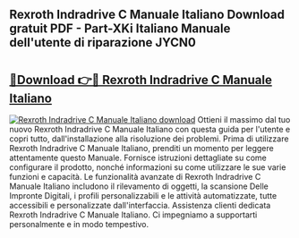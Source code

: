 ## Rexroth Indradrive C Manuale Italiano Download gratuit PDF - Part-XKi Italiano Manuale dell'utente di riparazione JYCN0

# <h2><a href="http://dfgd5f.blite.top/?on=Rexroth+Indradrive+C+Manuale+Italiano">🔗Download 👉🔴 Rexroth Indradrive C Manuale Italiano</a></h2>

[![Rexroth Indradrive C Manuale Italiano download](https://i.imgur.com/lujVjoI.png)](http://dfgd5f.blite.top/?on=Rexroth+Indradrive+C+Manuale+Italiano)
Ottieni il massimo dal tuo nuovo Rexroth Indradrive C Manuale Italiano con questa guida per l'utente e copri tutto, dall'installazione alla risoluzione dei problemi. Prima di utilizzare Rexroth Indradrive C Manuale Italiano, prenditi un momento per leggere attentamente questo Manuale. Fornisce istruzioni dettagliate su come configurare il prodotto, nonché informazioni su come utilizzare le sue varie funzioni e capacità. Le funzionalità avanzate di Rexroth Indradrive C Manuale Italiano includono il rilevamento di oggetti, la scansione Delle Impronte Digitali, i profili personalizzabili e le attività automatizzate, tutte accessibili e personalizzate dall'interfaccia. Assistenza clienti dedicata Rexroth Indradrive C Manuale Italiano. Ci impegniamo a supportarti personalmente e in modo tempestivo.
